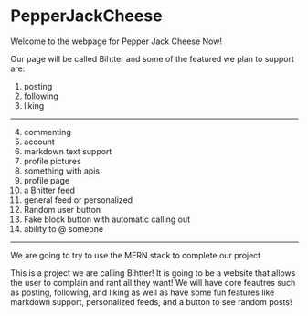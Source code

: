 # PepperJackCheese

Welcome to the webpage for Pepper Jack Cheese Now!

Our page will be called Bihtter and some of the featured we plan to support are:
  1. posting
  2. following
  3. liking
 
 ____________________________________________________________________________________________________________
  
  4. commenting
  5. account
  6. markdown text support
  7. profile pictures
  8. something with apis
  9. profile page
  10. a Bhitter feed
  11. general feed or personalized
  12. Random user button
  13. Fake block button with automatic calling out
  14. ability to @ someone
  
  __________________________________________________________________________________________________________
  
  We are going to try to use the MERN stack to complete our project
  
  
  
  
  
  
  
  This is a project we are calling Bihtter! It is going to be a website that allows the user to complain and rant all they want! We will have core feautres such as posting, following, and liking as well as have some fun features like markdown support, personalized feeds, and a button to see random posts!
  
